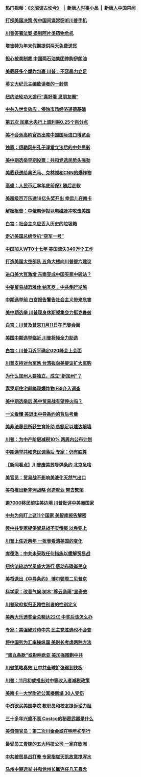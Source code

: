 #### 热门视频：[《文昭谈古论今》](https://github.com/gfw-breaker/wenzhao/blob/master/README.md?t=10250933) &nbsp;|&nbsp; [新唐人时事小品](https://github.com/gfw-breaker/ntdtv-comedy/blob/master/README.md?t=10250933) &nbsp;|&nbsp; [新唐人中国禁闻](https://github.com/gfw-breaker/ntdtv-news/blob/master/README.md?t=10250933)

#### [打探美国决策 传中国间谍常窃听川普手机](../pages/nsc412/n10807071.md?t=10250933) 

#### [川普签署法案 遏制阿片类药物危机](../pages/nsc412/n10806923.md?t=10250933) 

#### [塔吉特为年末假期提供两天免费送货](../pages/nsc412/n10807164.md?t=10250933) 

#### [担心被美制裁 中国两石油集团停购伊朗油](../pages/nsc412/n10806678.md?t=10250933) 

#### [美截获多个爆炸包裹 川普：不容暴力立足](../pages/nsc412/n10806574.md?t=10250933) 

#### [英文大纪元主编致读者的一封信](../pages/nsc412/n10806320.md?t=10250933) 

#### [纽约法轮功大游行“真好看 发朋友圈”](../pages/nsc412/n10806304.md?t=10250933) 

#### [中共入世负效应：侵蚀市场经济道德基础](../pages/nsc412/n10806268.md?t=10250933) 

#### [第五次 加拿大央行上调利率0.25个百分点](../pages/nsc412/n10806316.md?t=10250933) 

#### [美不会派高阶官员出席中国国际进口博览会](../pages/nsc412/n10805978.md?t=10250933) 

#### [独家：俄勒冈州孔子课堂立法后的中共黑影](../pages/nsc412/n10805932.md?t=10250933) 

#### [美中期选举早期投票：共和党选民势头强劲](../pages/nsc412/n10806091.md?t=10250933) 

#### [美截获送给奥巴马、克林顿和CNN的爆炸物](../pages/nsc412/n10806053.md?t=10250933) 

#### [高盛：人民币汇率年底前保7 随后走软](../pages/nsc412/n10805944.md?t=10250933) 

#### [美超级百万乐透16亿头奖开出 幸运儿在南卡](../pages/nsc412/n10805894.md?t=10250933) 

#### [解密报告：中俄朝伊拟以电磁脉冲攻击美国](../pages/nsc412/n10805286.md?t=10250933) 

#### [白宫：社会主义应丢入历史的垃圾箱](../pages/nsc412/n10804725.md?t=10250933) 

#### [走近美国总统专机“空军一号”](../pages/nsc412/n10805018.md?t=10250933) 

#### [中国加入WTO十七年 美国流失340万个工作](../pages/nsc412/n10804115.md?t=10250933) 

#### [打造美国太空部队 五角大楼向川普提六建议](../pages/nsc412/n10804532.md?t=10250933) 

#### [进口美大豆激增 东南亚成中国买家中转站？](../pages/nsc412/n10803998.md?t=10250933) 

#### [中美贸易战恐难休 纳瓦罗：中共倒行逆施](../pages/nsc412/n10804254.md?t=10250933) 

#### [中期选举前 白宫报告警告社会主义带来危害](../pages/nsc412/n10803527.md?t=10250933) 

#### [美中期选举 川普现身休斯顿集会力挺克鲁兹](../pages/nsc412/n10803834.md?t=10250933) 

#### [白宫：川普及普京11月11日在巴黎会面](../pages/nsc412/n10803871.md?t=10250933) 

#### [美国中期选举临近 川普将倾全力助选](../pages/nsc412/n10803756.md?t=10250933) 

#### [白宫：川普习近平确定G20峰会上会面](../pages/nsc412/n10803463.md?t=10250933) 

#### [川普支持对台军售 台湾拟向美提议扩大军购](../pages/nsc412/n10803470.md?t=10250933) 

#### [为什么加州人要独立，成立“新加州”？](../pages/nsc412/n10802610.md?t=10250933) 

#### [索罗斯住宅邮箱现爆炸物 FBI介入调查](../pages/nsc412/n10802808.md?t=10250933) 

#### [美中期选举后 美中贸易战有望停火吗？](../pages/nsc412/n10801498.md?t=10250933) 

#### [一文看懂 美退出中导条约的背后考量](../pages/nsc412/n10801841.md?t=10250933) 

#### [美非法移民所获生育补助 总额足以建边境墙](../pages/nsc412/n10801907.md?t=10250933) 

#### [川普：为中产阶层减税10% 两周内公布计划](../pages/nsc412/n10801800.md?t=10250933) 

#### [中期选举共和党民调落后 专家：仍有胜算](../pages/nsc412/n10801597.md?t=10250933) 

#### [【新闻看点】川普废美苏导弹条约 北京急啥](../pages/nsc412/n10801278.md?t=10250933) 

#### [美官员：贸易战不影响美液化天然气出口](../pages/nsc412/n10801354.md?t=10250933) 

#### [美将推出新非洲战略 创造就业 带去繁荣](../pages/nsc412/n10801172.md?t=10250933) 

#### [逾7000移民前往美边境 川普批评中美洲国家](../pages/nsc412/n10800991.md?t=10250933) 

#### [中共为何盯上这11个国家 美智库报告解密](../pages/nsc412/n10799359.md?t=10250933) 

#### [传中共专家提供贸易战不实情报 以免犯上](../pages/nsc412/n10800120.md?t=10250933) 

#### [川普上任近两年 一张表看清美国的变化](../pages/nsc412/n10799861.md?t=10250933) 

#### [库德洛：中共未采取任何措施以缓解贸易战](../pages/nsc412/n10799582.md?t=10250933) 

#### [纽约法轮功学员盛大游行 感动布碌崙民众](../pages/nsc412/n10799427.md?t=10250933) 

#### [美将退出《中导条约》 博尔顿周二见普京](../pages/nsc412/n10799392.md?t=10250933) 

#### [科学家：改善气候 树木“移云造雨”显奇效](../pages/nsc412/n10798122.md?t=10250933) 

#### [川普政府拟归正跨性别者的性别定义](../pages/nsc412/n10799302.md?t=10250933) 

#### [美两大乐透奖金总额达22亿 中奖后该怎么办](../pages/nsc412/n10799299.md?t=10250933) 

#### [专家：美强硬对待中共 民主党胜选也不会变](../pages/nsc412/n10799269.md?t=10250933) 

#### [将中国列为汇率操纵国 美财长考虑两种方法](../pages/nsc412/n10799121.md?t=10250933) 

#### [“毒丸条款”或影响欧亚 美加强围剿中共](../pages/nsc412/n10798919.md?t=10250933) 

#### [川普策略奏效  让中共全球扩张踢到铁板](../pages/nsc412/n10799057.md?t=10250933) 

#### [川普：11月初或推出对中等收入者减税政策](../pages/nsc412/n10798928.md?t=10250933) 

#### [美南卡一大学附近公寓楼倒塌 30人受伤](../pages/nsc412/n10798835.md?t=10250933) 

#### [中资欲买美国学院 教职员和校友提诉讼力阻](../pages/nsc412/n10796138.md?t=10250933) 

#### [三十多年兴盛不衰 Costco的秘密武器是什么](../pages/nsc412/n10794200.md?t=10250933) 

#### [美资深官员：第二次川金会或在明年初举行](../pages/nsc412/n10798203.md?t=10250933) 

#### [最受员工青睐的五大科技公司 一家在欧洲](../pages/nsc412/n10794250.md?t=10250933) 

#### [中共被贸易战打晕 专家指崔天凯故意搅浑水](../pages/nsc412/n10797694.md?t=10250933) 

#### [马州中期选举 共和党州长赢连任几无悬念](../pages/nsc412/n10797874.md?t=10250933) 

